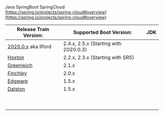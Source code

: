 Java SpringBoot SpringCloud<br />[https://spring.io/projects/spring-cloud#overview](https://spring.io/projects/spring-cloud#overview)

| Release Train Version:  | Supported Boot Version:  | JDK |
| --- | --- | --- |
| [2020.0.x](https://github.com/spring-cloud/spring-cloud-release/wiki/Spring-Cloud-2020.0-Release-Notes) aka Ilford | 2.4.x, 2.5.x (Starting with 2020.0.3) |  |
| [Hoxton](https://github.com/spring-cloud/spring-cloud-release/wiki/Spring-Cloud-Hoxton-Release-Notes) | 2.2.x, 2.3.x (Starting with SR5) |  |
| [Greenwich](https://github.com/spring-projects/spring-cloud/wiki/Spring-Cloud-Greenwich-Release-Notes) | 2.1.x |  |
| [Finchley](https://github.com/spring-projects/spring-cloud/wiki/Spring-Cloud-Finchley-Release-Notes) | 2.0.x |  |
| [Edgware](https://github.com/spring-projects/spring-cloud/wiki/Spring-Cloud-Edgware-Release-Notes) | 1.5.x |  |
| [Dalston](https://github.com/spring-projects/spring-cloud/wiki/Spring-Cloud-Dalston-Release-Notes) | 1.5.x |  |
|  |  |  |
|  |  |  |
|  |  |  |
|  |  |  |
|  |  |  |
|  |  |  |
|  |  |  |
|  |  |  |
|  |  |  |

